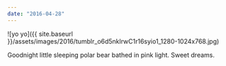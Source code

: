 ```yaml
---
date: "2016-04-28"
---
```


![yo yo]({{ site.baseurl }}/assets/images/2016/tumblr_o6d5nklrwC1r16syio1_1280-1024x768.jpg)

Goodnight little sleeping polar bear bathed in pink light. Sweet dreams.

